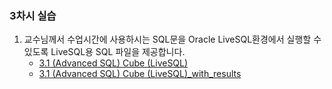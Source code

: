 ### 3차시 실습

1. 교수님께서 수업시간에 사용하시는 SQL문을 Oracle LiveSQL환경에서 실행할 수 있도록 LiveSQL용 SQL 파일을 제공합니다.
    - [3.1 (Advanced SQL) Cube (LiveSQL)](<./3/3.1 (Advanced SQL) Cube (LiveSQL).md>)
    - [3.1 (Advanced SQL) Cube (LiveSQL)_with_results](<./3/3.1 (Advanced SQL) Cube (LiveSQL)_with_results.md>)
